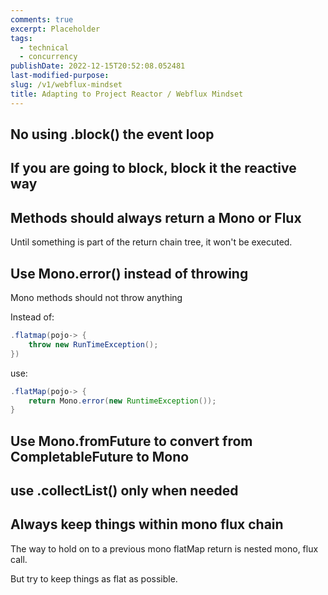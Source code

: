 ```yaml
---
comments: true
excerpt: Placeholder
tags:
  - technical
  - concurrency
publishDate: 2022-12-15T20:52:08.052481
last-modified-purpose:
slug: /v1/webflux-mindset
title: Adapting to Project Reactor / Webflux Mindset
---
```


## No using .block() the event loop

## If you are going to block, block it the reactive way

## Methods should always return a Mono or Flux

Until something is part of the return chain tree, it won't be executed.

## Use Mono.error() instead of throwing

Mono methods should not throw anything

Instead of:

```java
.flatmap(pojo-> {
    throw new RunTimeException();
})
```

use:

```java
.flatMap(pojo-> {
    return Mono.error(new RuntimeException());
}
```

## Use Mono.fromFuture to convert from CompletableFuture to Mono

## use .collectList() only when needed

## Always keep things within mono flux chain

The way to hold on to a previous mono flatMap return is nested mono, flux call.

But try to keep things as flat as possible.

